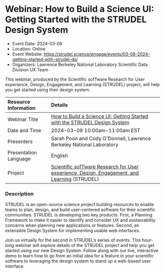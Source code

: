 # Webinar: How to Build a Science UI: Getting Started with the STRUDEL Design System

- Event Date: 2024-03-08
- Location: Online
- Event Website: <https://strudel.science/engage/events/03-08-2024-getting-started-with-strudel-ds/>
- Organizers: Lawrence Berkeley National Laboratory Scientific Data Division UX Team

This webinar, produced by the Scientific sofTware Research for User experience, Design, Engagement, and Learning (STRUDEL) project, will help you get started using their design system.

Resource Information | Details
:--- | :---			   
Webinar Title | [How to Build a Science UI: Getting Started with the STRUDEL Design System](https://strudel.science/engage/events/03-08-2024-getting-started-with-strudel-ds/)
Date and Time | 2024-03-08 10:00am-11:00am EST
Presenters | Sarah Poon and Cody O'Donnell, Lawrence Berkeley National Laboratory
Presentation Language | English
Project | [Scientific sofTware Research for User experience, Design, Engagement, and Learning](https://strudel.science/) (STRUDEL)


### Description

STRUDEL is an open-source science project building resources to enable teams to plan, design, and build user-centered software for their scientific communities. STRUDEL is developing two key products. First, a Planning Framework to make it easier to identify and consider UX and sustainability concerns when planning new applications or features. Second, an extensible Design System for implementing usable web interfaces.

Join us virtually for the second in STRUDEL’s series of events. This hour-long webinar will explore details of the STRUDEL project and help you get started using our new Design System. Follow along with our live, interactive demo to learn how to go from an initial idea for a feature in your scientific software to leveraging the design system to stand up a web-based user interface.


<!---
Publish: yes
Topics: Online learning, user experience design 
--->
